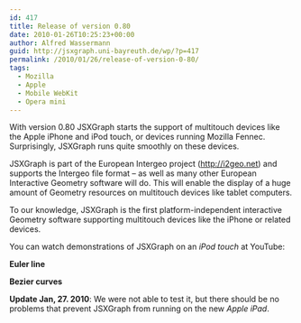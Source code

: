 ```yaml
---
id: 417
title: Release of version 0.80
date: 2010-01-26T10:25:23+00:00
author: Alfred Wassermann
guid: http://jsxgraph.uni-bayreuth.de/wp/?p=417
permalink: /2010/01/26/release-of-version-0-80/
tags:
  - Mozilla
  - Apple
  - Mobile WebKit
  - Opera mini
---
```

With version 0.80 JSXGraph starts the support of multitouch devices like the Apple iPhone and iPod touch, or devices running Mozilla Fennec. Surprisingly, JSXGraph runs quite smoothly on these devices.
  
JSXGraph is part of the European Intergeo project (<http://i2geo.net>) and supports the Intergeo file format &#8211; as well as many other European Interactive Geometry software will do. This will enable the display of a huge amount of Geometry resources on multitouch devices like tablet computers.
  
To our knowledge, JSXGraph is the first platform-independent interactive Geometry software supporting multitouch devices like the iPhone or related devices.

You can watch demonstrations of JSXGraph on an _iPod touch_ at YouTube:

**Euler line**
  

  
**Bezier curves**
  


**Update Jan, 27. 2010**: We were not able to test it, but there should be no problems that prevent JSXGraph from running on the new _Apple iPad_.